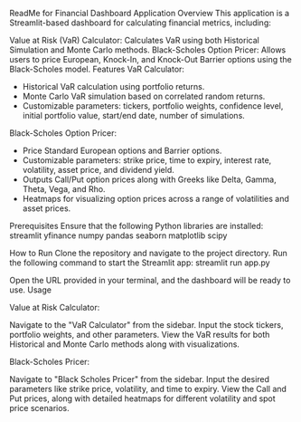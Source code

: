 ReadMe for Financial Dashboard Application
Overview
This application is a Streamlit-based dashboard for calculating financial metrics, including:

Value at Risk (VaR) Calculator:
Calculates VaR using both Historical Simulation and Monte Carlo methods.
Black-Scholes Option Pricer:
Allows users to price European, Knock-In, and Knock-Out Barrier options using the Black-Scholes model.
Features
VaR Calculator:

* Historical VaR calculation using portfolio returns.
* Monte Carlo VaR simulation based on correlated random returns.
* Customizable parameters: tickers, portfolio weights, confidence level, initial portfolio value, start/end date, number of simulations.

Black-Scholes Option Pricer:

* Price Standard European options and Barrier options.
* Customizable parameters: strike price, time to expiry, interest rate, volatility, asset price, and dividend yield.
* Outputs Call/Put option prices along with Greeks like Delta, Gamma, Theta, Vega, and Rho.
* Heatmaps for visualizing option prices across a range of volatilities and asset prices.

Prerequisites
Ensure that the following Python libraries are installed:
streamlit yfinance numpy pandas seaborn matplotlib scipy

How to Run
Clone the repository and navigate to the project directory.
Run the following command to start the Streamlit app:
streamlit run app.py

Open the URL provided in your terminal, and the dashboard will be ready to use.
Usage

Value at Risk Calculator:

Navigate to the "VaR Calculator" from the sidebar.
Input the stock tickers, portfolio weights, and other parameters.
View the VaR results for both Historical and Monte Carlo methods along with visualizations.

Black-Scholes Pricer:

Navigate to "Black Scholes Pricer" from the sidebar.
Input the desired parameters like strike price, volatility, and time to expiry.
View the Call and Put prices, along with detailed heatmaps for different volatility and spot price scenarios.
